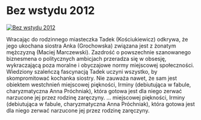 Bez wstydu 2012 
=============
[![Bez wstydu 2012 ](http://vidos.pl/images/player.gif)](http://vidos.pl/bez-wstydu-2012)

 Wracając do rodzinnego miasteczka Tadek (Kościukiewicz) odkrywa, że jego ukochana siostra Anka (Grochowska) związana jest z żonatym mężczyzną (Maciej Marczewski). Zazdrość o powszechnie szanowanego biznesmena o politycznych ambicjach przeradza się w obsesję, wykraczającą poza moralne i obyczajowe normy miejscowej społeczności. Wiedziony szaleńczą fascynacją Tadek uczyni wszystko, by skompromitować kochanka siostry. Nie zauważa nawet, że sam jest obiektem westchnień miejscowej piękności, Irminy (debiutująca w fabule, charyzmatyczna Anna Próchniak), która gotowa jest dla niego zerwać narzucone jej przez rodzinę zaręczyny.  ... miejscowej piękności, Irminy (debiutująca w fabule, charyzmatyczna Anna Próchniak), która gotowa jest dla niego zerwać narzucone jej przez rodzinę zaręczyny.
